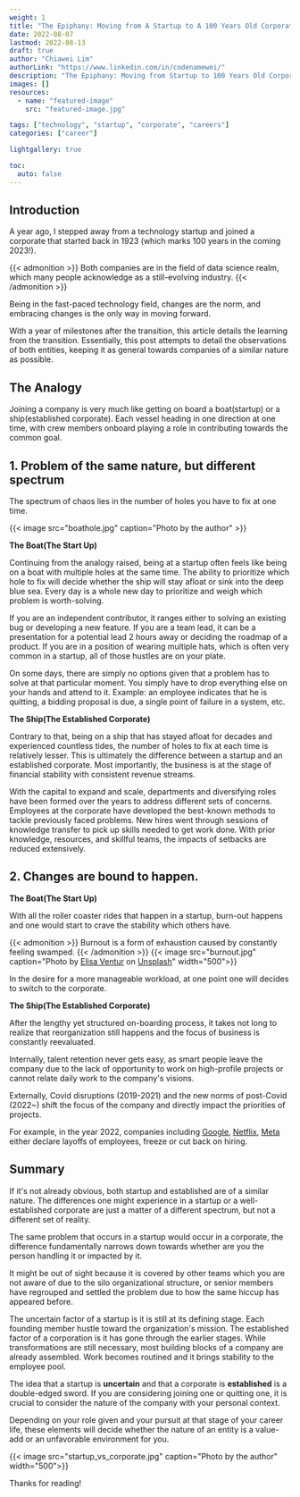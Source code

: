 ```yaml
---
weight: 1
title: "The Epiphany: Moving from A Startup to A 100 Years Old Corporate"
date: 2022-08-07
lastmod: 2022-08-13
draft: true
author: "Chiawei Lim"
authorLink: "https://www.linkedin.com/in/codenamewei/"
description: "The Epiphany: Moving from Startup to 100 Years Old Corporate"
images: []
resources:
  - name: "featured-image"
    src: "featured-image.jpg"

tags: ["technology", "startup", "corporate", "careers"]
categories: ["career"]

lightgallery: true

toc:
  auto: false
---
```


## Introduction

A year ago, I stepped away from a technology startup and joined a corporate that started back in 1923 (which marks 100 years in the coming 2023!).

{{< admonition >}} Both companies are in the field of data science realm, which many people acknowledge as a still-evolving industry. {{< /admonition >}}

Being in the fast-paced technology field, changes are the norm, and embracing changes is the only way in moving forward.

With a year of milestones after the transition, this article details the learning from the transition. Essentially, this post attempts to detail the observations of both entities, keeping it as general towards companies of a similar nature as possible.

## The Analogy

Joining a company is very much like getting on board a boat(startup) or a ship(established corporate). Each vessel heading in one direction at one time, with crew members onboard playing a role in contributing towards the common goal.

## 1. Problem of the same nature, but different spectrum

The spectrum of chaos lies in the number of holes you have to fix at one time.

{{< image src="boathole.jpg" caption="Photo by the author" >}}

**The Boat(The Start Up)**

Continuing from the analogy raised, being at a startup often feels like being on a boat with multiple holes at the same time. The ability to prioritize which hole to fix will decide whether the ship will stay afloat or sink into the deep blue sea. Every day is a whole new day to prioritize and weigh which problem is worth-solving.

If you are an independent contributor, it ranges either to solving an existing bug or developing a new feature. If you are a team lead, it can be a presentation for a potential lead 2 hours away or deciding the roadmap of a product. If you are in a position of wearing multiple hats, which is often very common in a startup, all of those hustles are on your plate.

On some days, there are simply no options given that a problem has to solve at that particular moment. You simply have to drop everything else on your hands and attend to it. Example: an employee indicates that he is quitting, a bidding proposal is due, a single point of failure in a system, etc.

**The Ship(The Established Corporate)**

Contrary to that, being on a ship that has stayed afloat for decades and experienced countless tides, the number of holes to fix at each time is relatively lesser. This is ultimately the difference between a startup and an established corporate. Most importantly, the business is at the stage of financial stability with consistent revenue streams.

With the capital to expand and scale, departments and diversifying roles have been formed over the years to address different sets of concerns. Employees at the corporate have developed the best-known methods to tackle previously faced problems. New hires went through sessions of knowledge transfer to pick up skills needed to get work done. With prior knowledge, resources, and skillful teams, the impacts of setbacks are reduced extensively.

## 2. Changes are bound to happen.

**The Boat(The Start Up)**

With all the roller coaster rides that happen in a startup, burn-out happens and one would start to crave the stability which others have.

{{< admonition >}} Burnout is a form of exhaustion caused by constantly feeling swamped. {{< /admonition >}}
{{< image src="burnout.jpg" caption="Photo by [Elisa Ventur](https://unsplash.com/s/photos/elisa-ventur) on [Unsplash](https://unsplash.com/)" width="500">}}

In the desire for a more manageable workload, at one point one will decides to switch to the corporate.

**The Ship(The Established Corporate)**

After the lengthy yet structured on-boarding process, it takes not long to realize that reorganization still happens and the focus of business is constantly reevaluated.

Internally, talent retention never gets easy, as smart people leave the company due to the lack of opportunity to work on high-profile projects or cannot relate daily work to the company's visions.

Externally, Covid disruptions (2019-2021) and the new norms of post-Covid (2022~) shift the focus of the company and directly impact the priorities of projects.

For example, in the year 2022, companies including [Google](https://www.theverge.com/2022/7/12/23206113/google-ceo-sundar-pichai-memo-hiring-slowdown-2022), [Netflix](https://variety.com/2022/tv/news/netflix-layoffs-fired-jobs-lost-1235301553/), [Meta](https://www.cnbc.com/2022/05/04/facebook-plans-to-reduce-hiring-as-revenue-growth-slows-.html) either declare layoffs of employees, freeze or cut back on hiring.

## Summary

If it's not already obvious, both startup and established are of a similar nature. The differences one might experience in a startup or a well-established corporate are just a matter of a different spectrum, but not a different set of reality.

The same problem that occurs in a startup would occur in a corporate, the difference fundamentally narrows down towards whether are you the person handling it or impacted by it.

It might be out of sight because it is covered by other teams which you are not aware of due to the silo organizational structure, or senior members have regrouped and settled the problem due to how the same hiccup has appeared before.

The uncertain factor of a startup is it is still at its defining stage. Each founding member hustle toward the organization's mission. The established factor of a corporation is it has gone through the earlier stages. While transformations are still necessary, most building blocks of a company are already assembled. Work becomes routined and it brings stability to the employee pool.

The idea that a startup is **uncertain** and that a corporate is **established** is a double-edged sword. If you are considering joining one or quitting one, it is crucial to consider the nature of the company with your personal context.

Depending on your role given and your pursuit at that stage of your career life, these elements will decide whether the nature of an entity is a value-add or an unfavorable environment for you.

{{< image src="startup_vs_corporate.jpg" caption="Photo by the author" width="500">}}

Thanks for reading!
